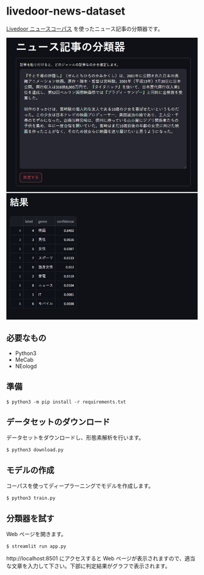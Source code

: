 # livedoor-news-dataset

[Livedoor ニュースコーパス] を使ったニュース記事の分類器です。

![](image-01.png)
![](image-02.png)

## 必要なもの

- Python3
- MeCab
- NEologd

## 準備

```shell
$ python3 -m pip install -r requirements.txt
```

## データセットのダウンロード

データセットをダウンロードし、形態素解析を行います。

```shell
$ python3 download.py
```

## モデルの作成

コーパスを使ってディープラーニングでモデルを作成します。

```shell
$ python3 train.py
```

## 分類器を試す

Web ページを開きます。

```shell
$ streamlit run app.py
```

http://localhost:8501 にアクセスすると Web ページが表示されますので、適当な文章を入力して下さい。下部に判定結果がグラフで表示されます。

[Livedoor ニュースコーパス]: http://www.rondhuit.com/download.html#ldcc
